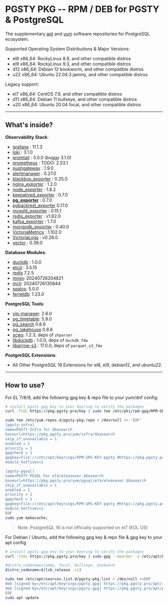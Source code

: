 # PGSTY PKG -- RPM / DEB for PGSTY & PostgreSQL

The supplementary [apt](apt/) and [yum](yum/) software repositories for PostgreSQL ecosystem. 

Supported Operating System Distributions & Major Versions:

- el8 x86_64: RockyLinux 8.9, and other compatible distros
- el9 x86_64: RockyLinux 9.3, and other compatible distros
- d12 x86_64: Debian 12 bookworm, and other compatible distros
- u22 x86_64: Ubuntu 22.04.3 jammy, and other compatible distros

Legacy support:

- el7 x86_64: CentOS 7.9, and other compatible distros
- d11 x86_64: Debian 11 bullseye, and other compatible distros
- u20 x86_64: Ubuntu 20.04 focal, and other compatible distros


--------

## What's inside?

**Observability Stack**:

- [grafana](https://github.com/grafana/grafana/) : 11.1.3
- [loki](https://github.com/grafana/loki) : 3.1.0
- [promtail](https://github.com/grafana/loki) : 3.0.0 (buggy 3.1.0)
- [prometheus](https://github.com/prometheus/prometheus) : TODO: 2.53.1
- [pushgateway](https://github.com/prometheus/pushgateway) : 1.9.0
- [alertmanager](https://github.com/prometheus/alertmanager) : 0.27.0
- [blackbox_exporter](https://github.com/prometheus/blackbox_exporter) : 0.25.0
- [nginx_exporter](https://github.com/nginxinc/nginx-prometheus-exporter) : 1.2.0
- [node_exporter](https://github.com/prometheus/node_exporter) : 1.8.2
- [keepalived_exporter](https://github.com/gen2brain/keepalived_exporter) : 0.7.0
- [**pg_exporter**](https://github.com/Vonng/pg_exporter) : 0.7.0
- [pgbackrest_exporter](https://github.com/woblerr/pgbackrest_exporter) 0.17.0
- [mysqld_exporter](https://github.com/prometheus/mysqld_exporter) : 0.15.1
- [redis_exporter](https://github.com/oliver006/redis_exporter) : v1.62.0
- [kafka_exporter](https://github.com/danielqsj/kafka_exporter) : 1.7.0
- [mongodb_exporter](https://github.com/percona/mongodb_exporter) : 0.40.0
- [VictoriaMetrics](https://github.com/VictoriaMetrics/VictoriaMetrics) : 1.102.0
- [VictoriaLogs](https://github.com/VictoriaMetrics/VictoriaMetrics/releases) : v0.28.0
- [vector](https://github.com/vectordotdev/vector/releases) : 0.39.0

**Database Modules**:

- [duckdb](https://github.com/duckdb/duckdb) : 1.0.0
- [etcd](https://github.com/etcd-io/etcd) : 3.5.15
- [redis](https://github.com/redis/redis) 7.2.5
- [minio](https://github.com/minio/minio): 20240726204821 
- [mcli](https://github.com/minio/mc): 20240726130844
- [sealos](https://github.com/labring/sealos): 5.0.0
- [ferretdb](https://github.com/FerretDB/FerretDB): 1.23.0 

**PostgreSQL Tools**:

- [vip-manager](https://github.com/cybertec-postgresql/vip-manager): 2.6.0
- [pg_timetable](https://github.com/cybertec-postgresql/pg_timetable): 5.9.0
- [pg_search](https://github.com/paradedb/paradedb/tree/dev/pg_search) 0.8.6
- [pg_lakehouse](https://github.com/paradedb/paradedb/tree/dev/pg_lakehouse) 0.8.6
- [scws](https://github.com/hightman/scws): 1.2.3, deps of `zhparser`
- [libduckdb](https://github.com/duckdb/duckdb) : 1.0.0, deps of `duckdb_fdw`
- [libarrow-s3](https://github.com/apache/arrow) : 17.0.0, deps of `parquet_s3_fdw`

**PostgreSQL Extensions**:

- All Other PostgreSQL 16 Extensions for el8, el9, debian12, and ubuntu22. 



--------

## How to use?

For EL 7/8/9, add the following gpg key & repo file to your yum/dnf config:

```bash
# install pgsty gpg key to your keyring to verify the packages
curl -fsSL https://pkg.pgsty.pro/key | sudo tee /etc/pki/rpm-gpg/RPM-GPG-KEY-pgsty >/dev/null

sudo tee /etc/yum.repos.d/pgsty-pkg.repo > /dev/null <<-'EOF'
[pgsty-infra]
name=PGSTY Infra for $basearch
baseurl=https://pkg.pgsty.pro/yum/infra/$basearch
skip_if_unavailable = 1
enabled = 1
priority = 1
gpgcheck = 1
gpgkey=file:///etc/apt/keyrings/RPM-GPG-KEY-pgsty #https://pkg.pgsty.pro/key
module_hotfixes=1

[pgsty-pgsql]
name=PGSTY PGSQL For el$releasever.$basearch
baseurl=https://pkg.pgsty.pro/yum/pgsql/el$releasever.$basearch
skip_if_unavailable = 1
enabled = 1
priority = 1
gpgcheck = 1
gpgkey=file:///etc/apt/keyrings/RPM-GPG-KEY-pgsty #https://pkg.pgsty.pro/key
module_hotfixes=1
EOF
sudo yum makecache;
```

> Note: PostgreSQL 16 is not officially supported on el7 (EOL OS)


For Debian / Ubuntu, add the following gpg key & repo file & gpg key to your apt config 

```bash
# install pgsty gpg key to your keyring to verify the packages
curl -fsSL https://pkg.pgsty.pro/key | sudo gpg --dearmor -o /etc/apt/keyrings/pgsty.gpg

#distro_codename=jammy, focal, bullseye, bookworm
distro_codename=$(lsb_release -cs)

sudo tee /etc/apt/sources.list.d/pgsty-pkg.list > /dev/null <<EOF
deb [signed-by=/etc/apt/keyrings/pgsty.gpg] https://pkg.pgsty.pro/apt/infra generic main 
deb [signed-by=/etc/apt/keyrings/pgsty.gpg] https://pkg.pgsty.pro/apt/pgsql ${distro_codename} main
EOF
sudo apt update
```
